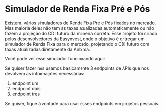 # Simulador de Renda Fixa Pré e Pós
Existem. vários simuladores de Renda Fixa Pré e Pós fixados no mercado. Mas maioria deles não tem as taxas atualizadas automaticamente ou não fazem a projeção do CDI futuro da maneira correta. Esse projeto foi criado pelos desenvolvedores da Easynvest, onde o objetivo é entregar um simulador de Renda Fixa para o mercado, projetando o CDI futuro com taxas atualizadas diretamente da Anbima.

Você pode ver esse simulador funcionando aqui:

Se quiser fazer nós usamos basicamente 3 endpoints de APIs que nos devolvem as informações necessárias:
1. endpoint um
1. endpoint dois
1. endpoint tres

Se quiser, fique à vontade para usar esses endpoints em projetos pessoais.